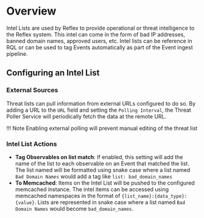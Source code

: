 # Overview

Intel Lists are used by Reflex to provide operational or threat intelligence to the Reflex system.  This intel can come in the form of bad IP addresses, banned domain names, approved users, etc.  Intel lists can be reference in RQL or can be used to tag Events automatically as part of the Event ingest pipeline.

## Configuring an Intel List

### External Sources 

Threat lists can pull information from external URLs configured to do so.  By adding a URL to the `URL` field and setting the `Polling Interval`, the Threat Poller Service will periodically fetch the data at the remote URL.

!!! Note
    Enabling external polling will prevent manual editing of the threat list

### Intel List Actions

- **Tag Observables on list match**: If enabled, this setting will add the name of the list to each observable on an Event that matched the list.  The list named will be formatted using snake case where a list named `Bad Domain Names` would add a tag like `list: bad_domain_names`
- **To Memcached**: Items on the Intel List will be pushed to the configured memcached instance.  The intel items can be accessed using memcached namespaces in the format of `{list_name}:{data_type}:{value}`.  Lists are represented in snake case where a list named `Bad Domain Names` would become `bad_domain_names`. 